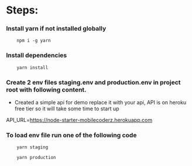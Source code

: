 # Steps:

### Install yarn if not installed globally

```
    npm i -g yarn
```

### Install dependencies

```
    yarn install
```

### Create 2 env files staging.env and production.env in project root with following content.

- Created a simple api for demo replace it with your api, API is on heroku free tier so it will take some time to start up

API_URL=https://node-starter-mobilecoderz.herokuapp.com

### To load env file run one of the following code

```
    yarn staging
```

```
    yarn production
```
